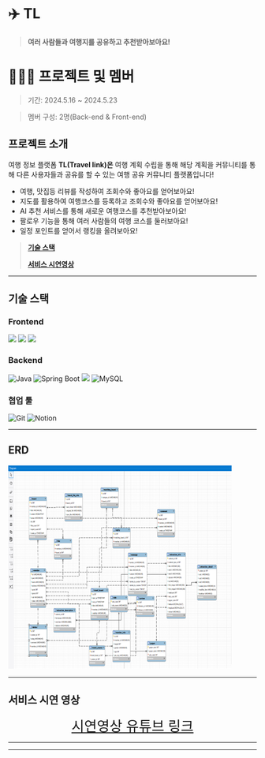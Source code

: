 # ✈️ TL

> **여러 사람들과 여행지를 공유하고 추천받아보아요!**
>

# 🧑🏻‍💻 프로젝트 및 멤버

> 기간: 2024.5.16 ~ 2024.5.23
>

> 멤버 구성: 2명(Back-end & Front-end)
>

## 프로젝트 소개

여행 정보 플랫폼 **TL(Travel link)은** 여행 계획 수립을 통해 해당 계획을 커뮤니티를 통해 다른 사용자들과 공유를 할 수 있는 여행 공유 커뮤니티 플랫폼입니다!

- 여행, 맛집등 리뷰를 작성하여 조회수와 좋아요를 얻어보아요!
- 지도를 활용하여 여행코스를 등록하고  조회수와 좋아요를 얻어보아요!
- AI 추천 서비스를 통해 새로운 여행코스를 추천받아보아요!
- 팔로우 기능을 통해 여러 사람들의 여행 코스를 둘러보아요!
- 일정 포인트를 얻어서 랭킹을 올려보아요!

> **[기술 스택](#기술-스택)**
>
> **[서비스 시연영상](#서비스-시연-영상)**


---

## 기술 스택

### Frontend
<div>
<img src="https://img.shields.io/badge/Vue.js-4FC08D?style=flat-square&logo=Vue.js&logoColor=white"/>
<img src="https://img.shields.io/badge/JavaScript-F7DF1E?style=flat-square&logo=javascript&logoColor=black"/>
<img src="https://img.shields.io/badge/Tailwind CSS-06B6D4?style=flat-square&logo=Tailwind CSS&logoColor=white"/>
</div>

### Backend
![Java](https://img.shields.io/badge/java-007396?style=for-the-badge&logo=java&logoColor=white)
![Spring Boot](https://img.shields.io/badge/springboot-6DB33F?style=for-the-badge&logo=springboot&logoColor=white)
<img src="https://img.shields.io/badge/MyBatis-000000?style=for-the-badge&logo=MyBatis&logoColor=white">
![MySQL](https://img.shields.io/badge/mysql-4479A1?style=for-the-badge&logo=mysql&logoColor=white)

### 협업 툴
![Git](https://img.shields.io/badge/git-F05032?style=for-the-badge&logo=git&logoColor=white)
![Notion](https://img.shields.io/badge/notion-000000?style=for-the-badge&logo=notion&logoColor=white)

---

## ERD

![img_1.png](img_1.png)

---

## 서비스 시연 영상


<p align="center"> <a href="https://www.youtube.com/watch?v=rdK-MkZQznk" style="font-size:2em;">시연영상 유튜브 링크</a> </p>

---

---  

